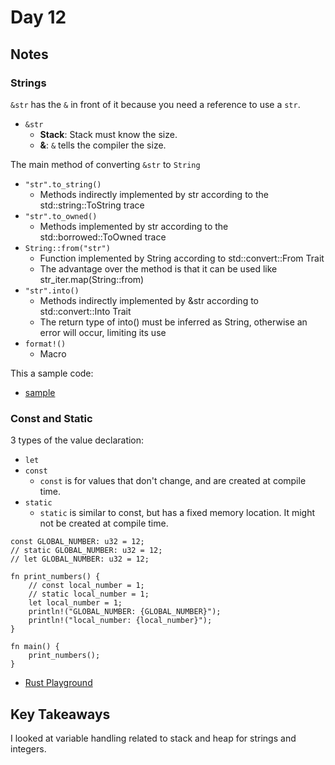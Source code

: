 # Day 12

## Notes

### Strings

`&str` has the `&` in front of it because you need a reference to use a `str`.

- `&str`
  - **Stack**: Stack must know the size.
  - **&**: `&` tells the compiler the size.

The main method of converting `&str` to `String`

- `"str".to_string()`
  - Methods indirectly implemented by str according to the std::string::ToString trace
- `"str".to_owned()`
  - Methods implemented by str according to the std::borrowed::ToOwned trace
- `String::from("str")`
  - Function implemented by String according to std::convert::From<T> Trait
  - The advantage over the method is that it can be used like str_iter.map(String::from)
- `"str".into()`
  - Methods indirectly implemented by &str according to std::convert::Into<T> Trait
  - The return type of into() must be inferred as String, otherwise an error will occur, limiting its use
- `format!()`
  - Macro

This a sample code:

- [sample](./day012.rs)

### Const and Static

3 types of the value declaration:

- `let`
- `const`
  - `const` is for values that don't change, and are created at compile time.
- `static`
  - `static` is similar to const, but has a fixed memory location. It might not be created at compile time.

```rusr
const GLOBAL_NUMBER: u32 = 12;
// static GLOBAL_NUMBER: u32 = 12;
// let GLOBAL_NUMBER: u32 = 12;

fn print_numbers() {
    // const local_number = 1;
    // static local_number = 1;
    let local_number = 1;
    println!("GLOBAL_NUMBER: {GLOBAL_NUMBER}");
    println!("local_number: {local_number}");
}

fn main() {
    print_numbers();
}
```

- [Rust Playground](https://play.rust-lang.org/?version=stable&mode=debug&edition=2021&gist=0fd946ae0a35dc75fcca4239fedcc6ba)

## Key Takeaways

I looked at variable handling related to stack and heap for strings and integers.
